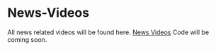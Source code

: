 # News-Videos
All news related videos will be found here. <a href="https://metavideos.com/news">News Videos</a>
Code will be coming soon.

